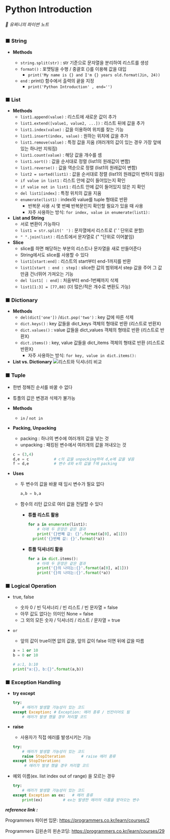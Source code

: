 # Python Introduction

###### 💁 유찌니의 파이썬 노트



### ■ String

- **Methods**

  - `string.split(str)` :  str 기준으로 문자열을 분리하여 리스트를 생성
  - `format()` : 포맷팅을 수행 / 중괄호 {}를 이용해 값을 대입
    - `print('My name is {} and I'm {} years old.format(Jin, 24))`
  - `end` : print() 함수에서 출력의 끝을 지정
    - `print('Python Introduction' , end='')`

  


### ■ List

- **Methods**
  - `list1.append(value)` : 리스트에 새로운 값이 추가
  - `list1.extend([value1, value2, ...])` : 리스트 뒤에 값을 추가
  - `list1.index(value)` : 값을 이용하여 위치를 찾는 기능
  - `list1.insert(index, value)` : 원하는 위치에 값을 추가
  - `list1.remove(value)` : 특정 값을 지움
    (여러개의 값이 있는 경우 가장 앞에 있는 하나만 지워짐)
  - `list1.count(value)` : 해당 값을 개수를 셈 
  - `list1.sort()` : 값을 순서대로 정렬 (list1의 원래값이 변함)
  - `list1.reverse()` : 값을 역순으로 정렬 (list1의 원래값이 변함)
  - `list2 = sorted(list1)` : 값을 순서대로 정렬 (list1의 원래값이 변하지 않음)
  - `if value in list1` : 리스트 안에 값이 들어있는지 확인 
  - `if valie not in list1` : 리스트 안에 값이 들어있지 않은 지 확인 
  - `del list1[index]` : 특정 위치의 값을 지움
  - `enumerate(list1)` : index와 value를 tuple 형태로 반환
    - 반복문 사용 시 몇 번째 반복문인지 확인할 필요가 있을 때 사용
    - 자주 사용하는 방식: `for index, value in enumerate(list1):`
- **List and String**
  - 서로 변환이 가능하다
  - `list1 = str.split(' ')` : 문자열에서 리스트로 (' ' 단위로 분할)
  - `" ".join(list)` : 리스트에서 문자열로 (" "단위로 이어붙임)
- **Slice**
  - slice를 하면 해당하는 부분의 리스트나 문자열을 새로 만들어준다
  - String에서도 slice를 사용할 수 있다
  - `list1[start:end]` : 리스트의 start부터 end-1까지를 반환
  - `list1[start : end : step]` :  slice한 값의 범위에서 step 값을 주어 그 값만큼 건너뛰어 가져오는 기능
  - `del list1[ : end]` :  처음부터 end-1번째까지 삭제
  - `list1[1:3] = [77,88]` (더 많은/적은 개수로 변환도 가능)



### ■ Dictionary

- **Methods**
  - `del(dict['one'])`  /`dict.pop('two')` : key 값에 따른 삭제
  - `dict.keys()` : key 값들을 dict_keys 객체의 형태로 반환 (리스트로 반환X)
  - `dict.values()` : value 값들을 dict_values 객체의 형태로 반환 (리스트로 반환X)
  - `dict.items()` : key, value 값들을 dict_items 객체의 형태로 반환 (리스트로 반환X)
    * 자주 사용하는 방식: `for key, value in dict.items():`
- **List vs. Dictionary**
  ![리스트와 딕셔너리 비교](https://user-images.githubusercontent.com/45402031/88435926-2f97e780-ce3e-11ea-8e1d-8d6ce975b1e0.png)



### ■ Tuple

- 한번 정해진 순서를 바꿀 수 없다

- 튜플의  값은 변경과 삭제가 불가능

- **Methods**

  - `in` / `not in` 

- **Packing, Unpacking**

  - packing : 하나의 변수에 여러개의 값을 넣는 것
  - unpacking : 패킹된 변수에서 여러개의 값을 꺼내오는 것

  ```python
  c = (3,4)
  d,e = c			# c의 값을 unpacking하여 d,e에 값을 넣음
  f = d,e			# 변수 d와 e의 값을 f에 packing
  ```

- **Uses**

  - 두 변수의 값을 바꿀 때 임시 변수가 필요 없다 

    ```python
    a,b = b,a
    ```

  - 함수의 리턴 값으로 여러 값을 전달할 수 있다

    - **튜플 리스트 활용**	

      ```python
      for a in enumerate(list1):
          # 아래 두 문장은 같은 결과
          print('{}번째 값: {}'.format(a[0], a[1]))
      	print('{}번째 값: {}'.format(*a))
      ```

    - **튜플 딕셔너리 활용**

      ```python
      for a in dict.items():
          # 아래 두 문장은 같은 결과
          print('{}의 나이는:{}'.format(a[0], a[1]))
          print('{}의 나이는:{}'.format(*a))
      ```



### ■ Logical Operation

- true, false

  - 숫자 0 / 빈 딕셔너리 / 빈 리스트 / 빈 문자열 = false
  - 아무 값도 없다는 의미인 None = false
  - 그 외의 모든 숫자 / 딕셔너리 / 리스트 / 문자열 = true

- `or`

  - 앞의 값이 true이면 앖의 값을, 앞의 값이 false 이면 뒤에 값을 따름

  ```python
  a = 1 or 10 
  b = 0 or 10
  
  # a:1, b:10
  print("a:{}, b:{}".format(a,b))	
  ```

  

### ■ Exception Handling

- **try  except**

  ```python
  try:
      # 에러가 발생할 가능성이 있는 코드
  except Exception:	# Exception: 에러 종류 / 빈칸이어도 됨
      # 에러가 발생 했을 경우 처리할 코드
  ```

- **raise**

  - 사용자가 직접 에러를 발생시키는 기능

  ```python
  try:
      # 에러가 발생할 가능성이 있는 코드
      raise StopIteration		# raise 에러 종류
  except StopIteration:
       # 에러가 발생 했을 경우 처리할 코드
  ```

- 예외 이름(ex. list index out of range) 을 모르는 경우 

  ```python
  try:
      # 에러가 발생할 가능성이 있는 코드
  except Exception as ex:	# 에러 종류
      print(ex)			# ex는 발생한 에러의 이름을 받아오는 변수
  ```









*__reference link :__*

Programmers 파이썬 입문:  <https://programmers.co.kr/learn/courses/2>

Programmers 김왼손의 왼손코딩: <https://programmers.co.kr/learn/courses/29>

